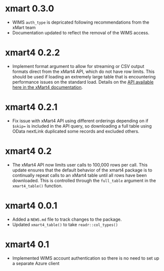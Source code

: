 # xmart 0.3.0

* WIMS `auth_type` is depricated following recommendations from the xMart team
* Documentation updated to reflect the removal of the WIMS access.

# xmart4 0.2.2

* Implement format argument to allow for streaming or CSV output formats direct from the xMart4 API, which do not have row limits. This should be used if loading an extremely large table that is encountering performance issues on the standard load. Details on the [API available here in the xMart4 documentation](https://portal-uat.who.int/xmart4/docs/xmart_api/use_API.html).


# xmart4 0.2.1

* Fix issue with xMart4 API using different orderings depending on if `$skip=` is included in the API query, so downloading a full table using OData nextLink duplicated some records and excluded others.

# xmart4 0.2

* The xMart4 API now limits user calls to 100,000 rows per call. This update ensures that the default behavior of the xmart4 package is to continually repeat calls to an xMart4 table until all rows have been downloaded. This is controlled through the `full_table` argument in the `xmart4_table()` function.

# xmart4 0.0.1

* Added a `NEWS.md` file to track changes to the package.
* Updated `xmart4_table()` to take `readr::col_types()`

# xmart4 0.1

* Implemented WIMS account authentication so there is no need to set up a separate Azure client
